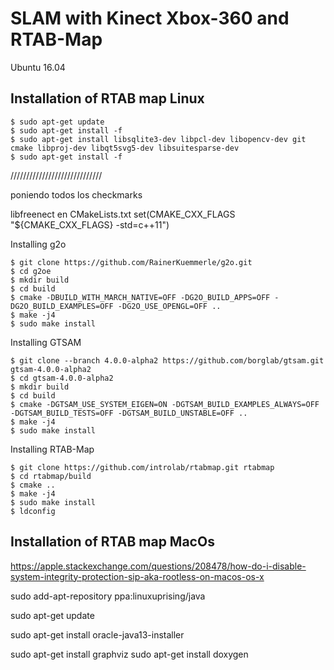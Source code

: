 # SLAM with Kinect Xbox-360 and RTAB-Map

Ubuntu 16.04

## Installation of RTAB map Linux
```
$ sudo apt-get update
$ sudo apt-get install -f
$ sudo apt-get install libsqlite3-dev libpcl-dev libopencv-dev git cmake libproj-dev libqt5svg5-dev libsuitesparse-dev
$ sudo apt-get install -f
```
/////////////////////////////

poniendo todos los checkmarks


libfreenect
en CMakeLists.txt
set(CMAKE_CXX_FLAGS "${CMAKE_CXX_FLAGS}  -std=c++11")

Installing g2o
```
$ git clone https://github.com/RainerKuemmerle/g2o.git 
$ cd g2oe
$ mkdir build
$ cd build
$ cmake -DBUILD_WITH_MARCH_NATIVE=OFF -DG2O_BUILD_APPS=OFF -DG2O_BUILD_EXAMPLES=OFF -DG2O_USE_OPENGL=OFF ..
$ make -j4
$ sudo make install
```

Installing GTSAM
```
$ git clone --branch 4.0.0-alpha2 https://github.com/borglab/gtsam.git gtsam-4.0.0-alpha2
$ cd gtsam-4.0.0-alpha2
$ mkdir build
$ cd build
$ cmake -DGTSAM_USE_SYSTEM_EIGEN=ON -DGTSAM_BUILD_EXAMPLES_ALWAYS=OFF -DGTSAM_BUILD_TESTS=OFF -DGTSAM_BUILD_UNSTABLE=OFF ..
$ make -j4
$ sudo make install
```
Installing RTAB-Map
```
$ git clone https://github.com/introlab/rtabmap.git rtabmap
$ cd rtabmap/build
$ cmake ..
$ make -j4
$ sudo make install
$ ldconfig
```
## Installation of RTAB map MacOs
https://apple.stackexchange.com/questions/208478/how-do-i-disable-system-integrity-protection-sip-aka-rootless-on-macos-os-x



sudo add-apt-repository ppa:linuxuprising/java

sudo apt-get update

sudo apt-get install oracle-java13-installer

sudo apt-get install graphviz
sudo apt-get install doxygen
